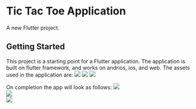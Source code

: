 # Tic Tac Toe Application

A new Flutter project.

## Getting Started

This project is a starting point for a Flutter application.
The application is built on flutter framework, and works on andrios, ios, and web. 
The assets used in the application are:
<img src="assets/img/initial.png">
<nbsp>
<img src="assets/img/circle.png">
<nbsp>
<img src="assets/img/cross.png">
 
On completion the app will look as follows:
<img src="assets/img/main_code_screenshot.jpg">
<br>
<img src="assets/img/app_code_screenshot.jpg">
<br>
<img src="assets/img/app_screenshot.jpg">
